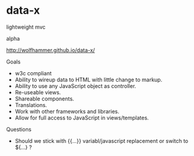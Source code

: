 # data-x
lightweight mvc

alpha

http://wolfhammer.github.io/data-x/

Goals
- w3c compliant
- Ability to wireup data to HTML with little change to markup.
- Ability to use any JavaScript object as controller.
- Re-useable views.
- Shareable components.
- Translations.
- Work with other frameworks and libraries.
- Allow for full access to JavaScript in views/templates.

Questions

- Should we stick with {{...}} variabl/javascript replacement or switch to ${...} ?
